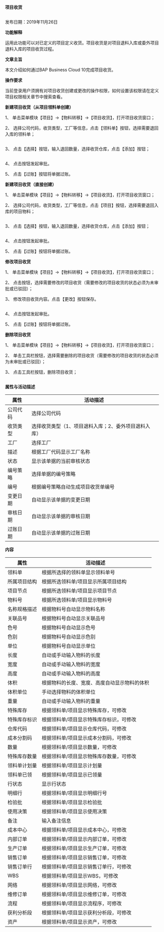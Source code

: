 **项目收货**

![]()

发布日期：2019年11月26日

**功能解释**

运用此功能可以对已定义的项目定义收货。项目收货是对项目退料入库或委外项目退料入库的项目收货过程。

**文章主旨**

本文介绍如何通过BAP Business Cloud 10完成项目收货。

**操作要求**

当前登录用户须拥有对项目收货创建或更改的操作权限，如何设置该权限请在定义项目权限相关章节中搜索查看。

**新建项目收货（从项目领料单创建）**

1、 单击菜单模块【项目】->【物料转移】->【项目收货】，打开项目收货窗口；

2、 选择公司代码，收货类型，工厂等信息，点击【领料单】按钮，选择需要退回入库的领料单；

![]()

3、 点击【选择】按钮，输入退回数量，选择收货仓库，点击【添加】按钮；

![]()

4、 点击![]()按钮发起审批。

5、 点击【过账】按钮将单据过账。

**新建项目收货（直接创建）**

1、 单击菜单模块【项目】->【物料转移】->【项目收货】，打开项目收货窗口；

2、 选择公司代码，收货类型，工厂等信息，点击【项目】按钮，选择需要退回入库的项目物料；

![]()

3、 点击【选择】按钮，输入退回数量，选择收货仓库，点击【添加】按钮；

![]()

4、 点击![]()按钮发起审批。

5、 点击【过账】按钮将单据过账。

**修改项目收货**

1、 单击菜单模块【项目】->【物料转移】->【项目收货】，打开项目收货窗口；

2、 点击![]()按钮，选择需要修改的项目收货（需要修改的项目收货的状态必须为未审批或已驳回）；

3、 修改项目收货内容。点击【更改】按钮保存。

![]()

4、 点击![]()按钮发起审批。

5、 点击【过账】按钮将单据过账。

**删除项目收货**

1、 单击菜单模块【项目】->【物料转移】->【项目收货】，打开项目收货窗口；

2、 单击工具栏![]()按钮，选择需要删除的项目收货（需要修改的项目收货的状态必须为未审批或已驳回）；

3、 点击工具栏![]()按钮，删除项目收货；

![]()

**属性与活动描述**

| **属性** | **活动描述**                                         |
| -------- | ---------------------------------------------------- |
| 公司代码 | 选择公司代码                                         |
| 收货类型 | 选择收货类型（1、项目退料入库；2、委外项目退料入库） |
| 工厂     | 选择工厂                                             |
| 描述     | 根据工厂代码显示工厂名称                             |
| 状态     | 显示该单据的当前审核状态                             |
| 编号策略 | 选择单据的编号策略                                   |
| 编号     | 根据编号策略自动生成项目收货单编号                   |
| 变更日期 | 自动显示该单据的变更日期                             |
| 审核日期 | 自动显示该单据的审核日期                             |
| 过账日期 | 自动显示该单据的过账日期                             |

**内容**

| **属性**     | **活动描述**                                 |
| ------------ | -------------------------------------------- |
| 领料单       | 根据所选择的领料单显示领料单号               |
| 所属项目结构 | 根据所选领料单/项目显示所属项目结构          |
| 项目节点     | 根据所选领料单/项目显示项目节点              |
| 物料号       | 根据所选领料单/项目显示物料号                |
| 名称规格描述 | 根据物料号自动显示物料名称                   |
| 关联品号     | 根据物料号自动显示关联品号                   |
| 色号         | 根据物料号自动显示色号                       |
| 色别         | 根据物料号自动显示色别                       |
| 单位         | 根据物料号自动显示单位                       |
| 长度         | 自动或手动输入物料的长度                     |
| 宽度         | 自动或手动输入物料的宽度                     |
| 高度         | 自动或手动输入物料的高度                     |
| 体积         | 根据物料的长度、宽度、高度自动显示物料的体积 |
| 体积单位     | 手动选择物料的体积单位                       |
| 重量         | 自动或手动输入物料的重量                     |
| 特殊库存     | 根据领料单/项目显示特殊库存，可修改          |
| 特殊库存标识 | 根据领料单/项目显示特殊库存标识，可修改      |
| 仓库代码     | 根据领料单/项目显示仓库代码，可修改          |
| 成本分割码   | 根据领料单/项目显示成本分割码，可修改        |
| 数量         | 根据领料单/项目显示数量，可修改              |
| 特殊库存数量 | 根据领料单/项目显示物殊库存数量，可修改      |
| 领料单计划量 | 根据领料单/项目显示计划量                    |
| 领料单已领   | 根据领料单/项目显示已领量                    |
| 行状态       | 显示行状态                                   |
| 明细行       | 根据领料单/项目显示明细行号                  |
| 检验批       | 根据领料单/项目显示检验批                    |
| 使用决策     | 根据领料单/项目显示使用决策                  |
| 备注         | 输入备注信息                                 |
| 成本中心     | 根据领料单/项目显示成本中心，可修改          |
| 内部订单     | 根据领料单/项目显示内部订单，可修改          |
| 生产订单     | 根据领料单/项目显示生产订单，可修改          |
| 销售订单     | 根据领料单/项目显示销售订单，可修改          |
| 销售订单行   | 根据领料单/项目显示销售订单行，可修改        |
| WBS          | 根据领料单/项目显示WBS，可修改               |
| 网络         | 根据领料单/项目显示网络，可修改              |
| 维修订单     | 根据领料单/项目显示维修订单，可修改          |
| 流程         | 根据领料单/项目显示流程序，可修改            |
| 获利分析段   | 根据领料单/项目显示获利分析段，可修改        |
| 资产         | 根据领料单/项目显示资产，可修改              |
